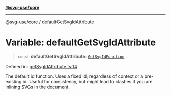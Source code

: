 [**@svg-use/core**](../README.md)

---

[@svg-use/core](../README.md) / defaultGetSvgIdAttribute

# Variable: defaultGetSvgIdAttribute

> `const` **defaultGetSvgIdAttribute**:
> [`GetSvgIdFunction`](../type-aliases/GetSvgIdFunction.md)

Defined in:
[getSvgIdAttribute.ts:14](https://github.com/fpapado/svg-use/blob/main/packages/core/src/getSvgIdAttribute.ts#L14)

The default id function. Uses a fixed id, regardless of context or a
pre-existing id. Useful for consistency, but might lead to clashes if you are
inlining SVGs in the document.
